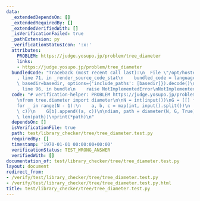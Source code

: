 ```yaml
---
data:
  _extendedDependsOn: []
  _extendedRequiredBy: []
  _extendedVerifiedWith: []
  _isVerificationFailed: true
  _pathExtension: py
  _verificationStatusIcon: ':x:'
  attributes:
    PROBLEM: https://judge.yosupo.jp/problem/tree_diameter
    links:
    - https://judge.yosupo.jp/problem/tree_diameter
  bundledCode: "Traceback (most recent call last):\n  File \"/opt/hostedtoolcache/PyPy/3.7.13/x64/site-packages/onlinejudge_verify/documentation/build.py\"\
    , line 71, in _render_source_code_stat\n    bundled_code = language.bundle(stat.path,\
    \ basedir=basedir, options={'include_paths': [basedir]}).decode()\n  File \"/opt/hostedtoolcache/PyPy/3.7.13/x64/site-packages/onlinejudge_verify/languages/python.py\"\
    , line 96, in bundle\n    raise NotImplementedError\nNotImplementedError\n"
  code: "# verification-helper: PROBLEM https://judge.yosupo.jp/problem/tree_diameter\n\
    \nfrom tree.diameter import diameter\n\nN = int(input())\nG = [[] for _ in range(N)]\n\
    for _ in range(N - 1):\n    a, b, c = map(int, input().split())\n    G[a].append((b,\
    \ c))\n    G[b].append((a, c))\n\ndiam, path = diameter(N, G, True)\nprint(diam,\
    \ len(path))\nprint(*path)\n"
  dependsOn: []
  isVerificationFile: true
  path: test/library_checker/tree/tree_diameter.test.py
  requiredBy: []
  timestamp: '1970-01-01 00:00:00+00:00'
  verificationStatus: TEST_WRONG_ANSWER
  verifiedWith: []
documentation_of: test/library_checker/tree/tree_diameter.test.py
layout: document
redirect_from:
- /verify/test/library_checker/tree/tree_diameter.test.py
- /verify/test/library_checker/tree/tree_diameter.test.py.html
title: test/library_checker/tree/tree_diameter.test.py
---
```

